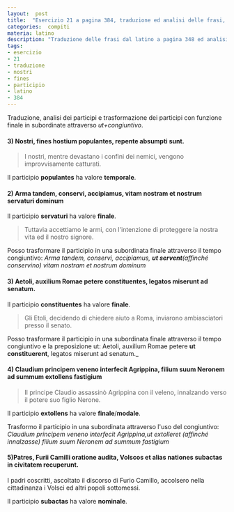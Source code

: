 ```yaml
---
layout:  post
title:  "Esercizio 21 a pagina 384, traduzione ed analisi delle frasi, il mio latino"
categories:  compiti
materia: latino
description: "Traduzione delle frasi dal latino a pagina 348 ed analisi dei participi dell'esercizio 21."
tags:
- esercizio
- 21
- traduzione
- nostri
- fines
- participio
- latino
- 384
---
```


Traduzione, analisi dei participi e trasformazione dei participi con funzione finale in subordinate attraverso _ut+congiuntivo_.

#### 3) Nostri, fines hostium populantes, repente absumpti sunt.

> I nostri, mentre devastano i confini dei nemici, vengono improvvisamente catturati.

Il participio **populantes** ha valore **temporale**.

#### 2) Arma tandem, conservi, accipiamus, vitam nostram et nostrum servaturi dominum

Il participio **servaturi** ha valore **finale**.

> Tuttavia accettiamo le armi, con l'intenzione di proteggere la nostra vita ed il nostro signore.

Posso trasformare il participio in una subordinata finale attraverso il tempo congiuntivo: _Arma tandem, conservi, accipiamus, **ut servent**(affinché conservino) vitam nostram et nostrum dominum_

#### 3) Aetoli, auxilium Romae petere constituentes, legatos miserunt ad senatum.

Il participio **constituentes** ha valore **finale**.

> Gli Etoli, decidendo di chiedere aiuto a Roma, inviarono ambiasciatori presso il senato.

Posso trasformare il participio in una subordinata finale attraverso il tempo congiuntivo e la preposizione ut: Aetoli, auxilium Romae petere **ut constituerent**, legatos miserunt ad senatum._

#### 4) Claudium principem veneno interfecit Agrippina, filium suum Neronem ad summum extollens fastigium

> Il principe Claudio assassinò Agrippina con il veleno, innalzando verso il potere suo figlio Nerone.

Il participio **extollens** ha valore **finale**/**modale**.

Trasformo il participio in una subordinata attraverso l'uso del congiuntivo: _Claudium principem veneno interfecit Agrippina,ut extolleret (affinché innalzasse) filium suum Neronem ad summum fastigium_

#### 5)Patres, Furii Camilli oratione audita, Volscos et alias nationes subactas in civitatem recuperunt.

I padri coscritti, ascoltato il discorso di Furio Camillo, accolsero nella cittadinanza i Volsci ed altri popoli sottomessi.

Il participio **subactas** ha valore **nominale**.

